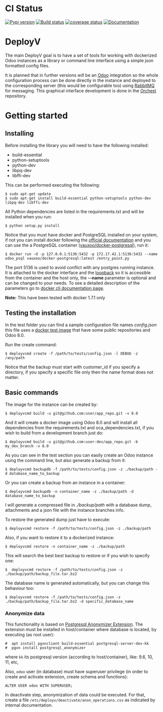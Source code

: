 CI Status
===

[![Pypi version](https://img.shields.io/pypi/v/deployv.svg)](https://pypi.python.org/pypi/deployv)
[![Build status](https://git.vauxoo.com/vauxoo/deployv/badges/master/build.svg)](https://git.vauxoo.com/vauxoo/deployv/commits/master)
[![coverage status](https://git.vauxoo.com/vauxoo/deployv/badges/master/coverage.svg)](https://coverage.vauxoo.com/master-master/)
[![Documentation](https://git.vauxoo.com/vauxoo/deployv/badges/master/build.svg)](https://git.vauxoo.com/deployv/orchest/wikis/home)

DeployV
===

The main DeployV goal is to have a set of tools for working with dockerized Odoo instances as a library or command line
interface using a simple json formatted config files.

It is planned that in further versions will be an [Odoo](https://www.odoo.com) integration so the whole configuration
process can be done directly in the instance and deployed to the corresponding server (this would be configurable too)
using [RabbitMQ](https://www.rabbitmq.com/) for messaging. This graphical interface development is done in 
the [Orchest](https://github.com/Vauxoo/orchest) repository.


Getting started
===

## Installing

Before installing the library you will need to have the following installed:

* build-essential
* python-setuptools
* python-dev
* libpq-dev
* libffi-dev

This can be performed executing the following:

    $ sudo apt-get update 
    $ sudo apt-get install build-essential python-setuptools python-dev libpq-dev libffi-dev

All Python dependencies are listed in the requirements.txt and will be installed when you run:
    
    $ python setup.py install
    
Notice that you must have docker and PostgreSQL installed on your system, if not you can install docker following the
[official documentation](https://docs.docker.com/installation/ubuntulinux) and you can use the a PostgreSQL container 
([vauxoo/docker-postgresql](https://hub.docker.com/r/vauxoo/docker-postgresql/)), run it:

    $ docker run -d -p 127.0.0.1:5136:5432 -p 172.17.42.1:5136:5432 --name odoo_psql vauxoo/docker-postgresql:latest /entry_point.py
    
The port 5136 is used to avoid conflict with any postgres running instance. It is attached to the docker interface and
the [loopback](http://www.tldp.org/LDP/nag/node66.html) so it is accessible from the container and the host only,
the **--name** parameter is optional and can be changed to your needs. To see a detailed description of the parameters
go to [docker cli documentation page](https://docs.docker.com/reference/commandline/cli/).

**Note:** This have been tested with docker 1.7.1 only

## Testing the installation

In the test folder you can find a sample configuration file names *config.json* this file uses a 
[docker test image](https://hub.docker.com/r/vauxoo/odoo80-test/) that have some public repositories and Odoo 8.0.

Run the create command:

    $ deployvcmd create -f /path/to/tests/config.json -l DEBUG -z /any/path
    
Notice that the backup must start with customer_id if you specify a directory, if you specify a specific file only then
the name format does not matter.

## Basic commands

The image for the instance can be created by:

    $ deployvcmd build -u git@github.com:user/app_repo.git -v 8.0

And it will create a docker image using Odoo 8.0 and will install all dependencies from the requirements.txt and oca_dependencies.txt, if you wish to build from
a development branch just do:

    $ deployvcmd build -u git@github.com:user-dev/app_repo.git -b my_dev_branch -v 8.0  
   
As you can see in the test section you can easily create an Odoo instance using the command line, but also generate
a backup from it:

    $ deployvcmd backupdb -f /path/to/tests/config.json -z ./backup/path -d database_name_to_backup
    
Or you can create a backup from an instance in a container:

    $ deployvcmd backupdb -n container_name -z ./backup/path -d database_name_to_backup

I will generate a compressed file in *./backup/path* with a database dump, attachments and a json file with the
instance branches info.

To restore the generated dump just have to execute:

    $ deployvcmd restore -f /path/to/tests/config.json -z ./backup/path

Also, if you want to restore it to a dockerized instance:

    $ deployvcmd restore -n container_name -z ./backup/path

This will search the best best backup to restore or if you wish to specify one:

    $  deployvcmd restore -f /path/to/tests/config.json -z ./backup/path/backup_file.tar.bz2

The database name is generated automatically, but you can change this behaviour too:

    $ deployvcmd restore -f /path/to/tests/config.json -z ./backup/path/backup_file.tar.bz2 -d specific_database_name

### Anonymize data
This functionality is based on [Postgresql Anonymizer Extension](https://postgresql-anonymizer.readthedocs.io/en/stable/).
The extension must be installed in host/container where database is located, by executing (as root user):

    #  apt install pgxnclient build-essential postgresql-server-dev-kk
    #  pgxn install postgresql_anonymizer

where `kk` its postgresql version (according to host/container), like: 9.6, 10, 11, etc,

Also, `odoo` user (in database) must have superuser privilege (in order to create and activate extension, create schema and functions):

    ALTER USER odoo WITH SUPERUSER;

In deactivate step, anonymization of data could be executed. For that, create a file `/etc/deployv/deactivate/anon_operations.csv` as indicated by internal documentation.
